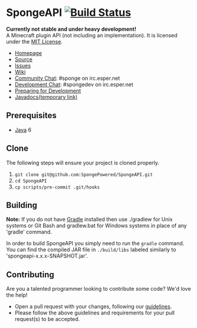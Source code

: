 SpongeAPI [![Build Status](https://travis-ci.org/SpongePowered/SpongeAPI.svg?branch=master)](https://travis-ci.org/SpongePowered/SpongeAPI)
=============
**Currently not stable and under heavy development!**  
A Minecraft plugin API (not including an implementation). It is licensed under the [MIT License]. 

* [Homepage]
* [Source]
* [Issues]
* [Wiki]
* [Community Chat]: #sponge on irc.esper.net
* [Development Chat]: #spongedev on irc.esper.net
* [Preparing for Development]
* [Javadocs(temporary link)]

## Prerequisites
* [Java] 6

## Clone
The following steps will ensure your project is cloned properly.  
1. `git clone git@github.com:SpongePowered/SpongeAPI.git`  
2. `cd SpongeAPI`  
3. `cp scripts/pre-commit .git/hooks`

## Building
__Note:__ If you do not have [Gradle] installed then use ./gradlew for Unix systems or Git Bash and gradlew.bat for Windows systems in place of any 'gradle' command.

In order to build SpongeAPI you simply need to run the `gradle` command. You can find the compiled JAR file in `./build/libs` labeled similarly to 'spongeapi-x.x.x-SNAPSHOT.jar'.

## Contributing
Are you a talented programmer looking to contribute some code? We'd love the help!
* Open a pull request with your changes, following our [guidelines](CONTRIBUTING.md).
* Please follow the above guidelines and requirements for your pull request(s) to be accepted.

[Eclipse]: http://www.eclipse.org/
[Gradle]: http://www.gradle.org/
[Homepage]: http://spongepowered.org/
[IntelliJ]: http://www.jetbrains.com/idea/
[Issues]: http://issues.spongepowered.org/
[Wiki]: http://github.com/SpongePowered/SpongeAPI/wiki/
[Java]: http://java.oracle.com/
[Source]: https://github.com/SpongePowered/SpongeAPI/
[MIT License]: http://www.tldrlegal.com/license/mit-license
[Community Chat]: http://webchat.esper.net/?channels=sponge
[Development Chat]: http://webchat.esper.net/?channels=spongedev
[Preparing for Development]: http://docs.spongepowered.org/en/preparing/
[Javadocs(temporary link)]: http://spongepowered.github.io/SpongeAPI/
